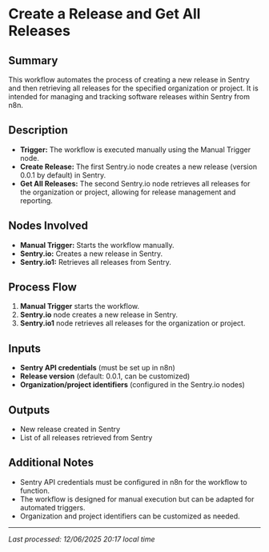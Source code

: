 # Create a Release and Get All Releases

## Summary
This workflow automates the process of creating a new release in Sentry and then retrieving all releases for the specified organization or project. It is intended for managing and tracking software releases within Sentry from n8n.

## Description
- **Trigger:** The workflow is executed manually using the Manual Trigger node.
- **Create Release:** The first Sentry.io node creates a new release (version 0.0.1 by default) in Sentry.
- **Get All Releases:** The second Sentry.io node retrieves all releases for the organization or project, allowing for release management and reporting.

## Nodes Involved
- **Manual Trigger:** Starts the workflow manually.
- **Sentry.io:** Creates a new release in Sentry.
- **Sentry.io1:** Retrieves all releases from Sentry.

## Process Flow
1. **Manual Trigger** starts the workflow.
2. **Sentry.io** node creates a new release in Sentry.
3. **Sentry.io1** node retrieves all releases for the organization or project.

## Inputs
- **Sentry API credentials** (must be set up in n8n)
- **Release version** (default: 0.0.1, can be customized)
- **Organization/project identifiers** (configured in the Sentry.io nodes)

## Outputs
- New release created in Sentry
- List of all releases retrieved from Sentry

## Additional Notes
- Sentry API credentials must be configured in n8n for the workflow to function.
- The workflow is designed for manual execution but can be adapted for automated triggers.
- Organization and project identifiers can be customized as needed.

---
*Last processed: 12/06/2025 20:17 local time*
